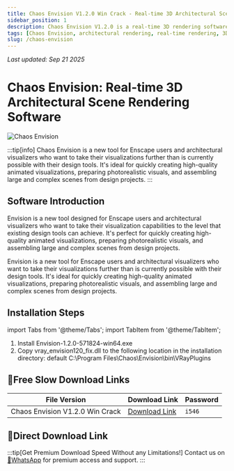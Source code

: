 ```yaml
---
title: Chaos Envision V1.2.0 Win Crack - Real-time 3D Architectural Scene Rendering Software
sidebar_position: 1
description: Chaos Envision V1.2.0 is a real-time 3D rendering software for architectural visualization, designed for Enscape users and architectural visualizers, supporting high-quality animated visualization and complex scene assembly.
tags: [Chaos Envision, architectural rendering, real-time rendering, 3D architectural visualization, Enscape alternative, architectural design software, rendering software, VFX tools]
slug: /chaos-envision
---
```

<!--Above is frontmatter Part-generate depend on content meet Google Seo, you need to balance automation efficiency with Google's core ranking factors—especially E-E-A-T (Experience, Expertise, Authoritativeness, Trustworthiness) -->
*Last updated: Sep 21 2025*<!--generate depend on file modified time -->

<!--First Part-This is Title -->
# Chaos Envision: Real-time 3D Architectural Scene Rendering Software

<!--Second Part-This is First Banner -->
![Chaos Envision](https://www.gfxcamp.com/wp-content/uploads/2025/09/Envision.jpg)

:::tip[info]
Chaos Envision is a new tool for Enscape users and architectural visualizers who want to take their visualizations further than is currently possible with their design tools. It's ideal for quickly creating high-quality animated visualizations, preparing photorealistic visuals, and assembling large and complex scenes from design projects.
:::

## Software Introduction

Envision is a new tool designed for Enscape users and architectural visualizers who want to take their visualization capabilities to the level that existing design tools can achieve. It's perfect for quickly creating high-quality animated visualizations, preparing photorealistic visuals, and assembling large and complex scenes from design projects.

Envision is a new tool for Enscape users and architectural visualizers who want to take their visualizations further than is currently possible with their design tools. It's ideal for quickly creating high-quality animated visualizations, preparing photorealistic visuals, and assembling large and complex scenes from design projects.

## Installation Steps

import Tabs from '@theme/Tabs';
import TabItem from '@theme/TabItem';

<Tabs>
  <TabItem value="installation" label="Installation Instructions" default>
    <ol>
      <li>Install Envision-1.2.0-571824-win64.exe</li>
      <li>Copy vray_envision120_fix.dll to the following location in the installation directory: default C:\Program Files\Chaos\Envision\bin\VRayPlugins</li>
    </ol>
  </TabItem>
</Tabs>

## 🐌Free Slow Download Links



| File Version | Download Link | Password |
|--------------|---------------|----------|
| Chaos Envision V1.2.0 Win Crack | [Download Link](https://pan.baidu.com/s/1fVRdvSvpRE2aKsSon9vK4A?pwd=i546) | `i546` |

## 🚀Direct Download Link
:::tip[Get Premium Download Speed Without any Limitations!]
Contact us on [💬WhatsApp](https://wa.me/+8613237610083) for premium  access and support.
:::